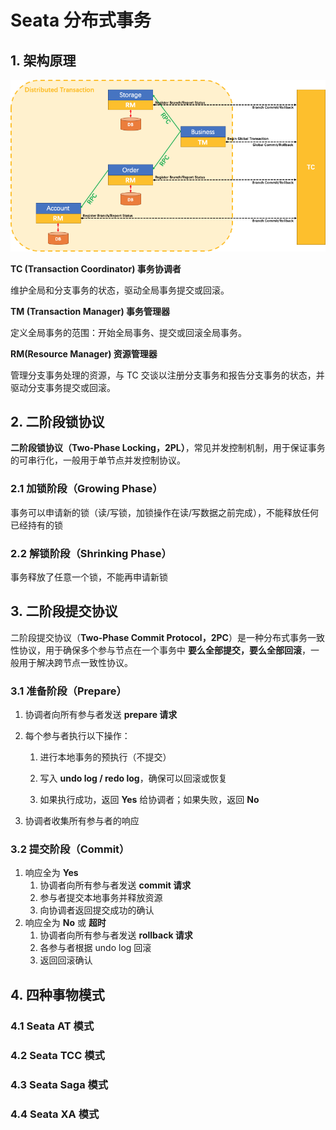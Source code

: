 # Seata 分布式事务

## 1. 架构原理

![seata](assets/seata.png)

**TC (Transaction Coordinator) 事务协调者**

维护全局和分支事务的状态，驱动全局事务提交或回滚。

**TM (Transaction Manager) 事务管理器**

定义全局事务的范围：开始全局事务、提交或回滚全局事务。

**RM(Resource Manager) 资源管理器**

管理分支事务处理的资源，与 TC 交谈以注册分支事务和报告分支事务的状态，并驱动分支事务提交或回滚。

## 2. 二阶段锁协议

**二阶段锁协议（Two-Phase Locking，2PL）**，常见并发控制机制，用于保证事务的可串行化，一般用于单节点并发控制协议。

### 2.1 加锁阶段（Growing Phase）

事务可以申请新的锁（读/写锁，加锁操作在读/写数据之前完成），不能释放任何已经持有的锁

### 2.2 解锁阶段（Shrinking Phase）

事务释放了任意一个锁，不能再申请新锁

## 3. 二阶段提交协议

二阶段提交协议（**Two-Phase Commit Protocol，2PC**）是一种分布式事务一致性协议，用于确保多个参与节点在一个事务中 **要么全部提交，要么全部回滚**，一般用于解决跨节点一致性协议。

### 3.1 准备阶段（Prepare）

1. 协调者向所有参与者发送 **prepare 请求**

2. 每个参与者执行以下操作：

   1. 进行本地事务的预执行（不提交）

   2. 写入 **undo log / redo log**，确保可以回滚或恢复

   3. 如果执行成功，返回 **Yes** 给协调者；如果失败，返回 **No**

3. 协调者收集所有参与者的响应

### 3.2 提交阶段（Commit）

1. 响应全为 **Yes**
   1. 协调者向所有参与者发送 **commit 请求**
   2. 参与者提交本地事务并释放资源
   3. 向协调者返回提交成功的确认
2. 响应全为 **No** 或 **超时**
   1. 协调者向所有参与者发送 **rollback 请求**
   2. 各参与者根据 undo log 回滚
   3. 返回回滚确认

## 4. 四种事物模式

### 4.1 Seata AT 模式

### 4.2 Seata TCC 模式

### 4.3 Seata Saga 模式

### 4.4 Seata XA 模式